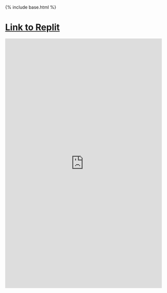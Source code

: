 {% include base.html %}

# [Link to Replit](https://replit.com/@MadCacti/bipbapbopbepbup)

<iframe frameborder="0" width="100%" height="800px" src="https://replit.com/@MadCacti/bipbapbopbepbup?lite=true#README%22%3E">
